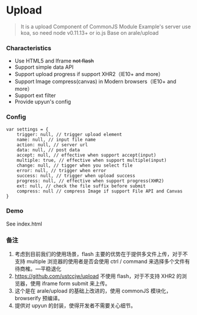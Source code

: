 # Upload
> It is a upload Component of CommonJS Module
Example's server use koa, so need node v0.11.13+ or io.js
Base on arale/upload

### Characteristics
* Use HTML5 and Iframe <s>not flash</s>
* Support simple data API
* Support upload progress if support XHR2（IE10+ and more）
* Support Image compress(canvas) in Modern browsers（IE10+ and more）
* Support ext filter
* Provide upyun's config

### Config
    var settings = {
        trigger: null, // trigger upload element
        name: null, // input file name
        action: null, // server url
        data: null, // post data
        accept: null, // effective when support accept(input)
        multiple: true, // effective when support multiple(input)
        change: null, // tigger when you select file
        error: null, // trigger when error
        success: null, // trigger when upload success
        progress: null, // effective when support progress(XHR2)
        ext: null, // check the file suffix before submit
        compress: null // compress Image if support File API and Canvas
    }

### Demo
See index.html

### 备注
1. 考虑到目前我们的使用场景，flash 主要的优势在于提供多文件上传，对于不支持 multiple 浏览器的使用者是否会使用 ctrl / command 来选择多个文件有待商榷。—平稳退化
2. https://github.com/ustccjw/upload 不使用 flash，对于不支持 XHR2 的浏览器，使用 iframe form submit 来上传。
3. 这个是在 arale/upload 的基础上改进的，使用 commonJS 模块化，browserify 预编译。
4. 提供对 upyun 的封装，使得开发者不需要关心细节。
